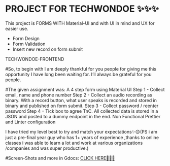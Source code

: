# PROJECT FOR TECHWONDOE ✨✨✨

This project is FORMS WITH Material-UI and with UI in mind and UX for easier use.

- Form Design
- Form Validation
- Insert new record on form submit

TECHWONDOE-FRONTEND

#So, to begin with I am deeply thankful for you people for giving me this opportunity I have long been waiting for. I’ll always be grateful for you people.

#The given assignment was:
A 4 step form using Material UI
Step 1 - Collect email, name and phone number
Step 2 - Collect an audio recording as binary. With a record button, what user speaks is recorded and stored in binary and published on form submit.
Step 3 - Collect password / reenter password
Step 4 - Tick box to agree TnC.
All collected data is stored in a JSON and posted to a dummy endpoint in the end.
Non Functional
Prettier and Linter configuration


I have tried my level best to try and match your expectations✨😊(PS i am just a pre-final year guy who has 1+ years of experience ,thanks to online classes i was able to learn a lot and work at various organizations /companies and was super productive.)

#Screen-Shots and more in Gdocs:
<a href="https://docs.google.com/document/d/1a7z8lrOZmmtNyzwwyliZ7xOqcn21NNQeK99mj5F37hQ/edit?usp=sharing">CLICK HERE🥳✨😊</a>

